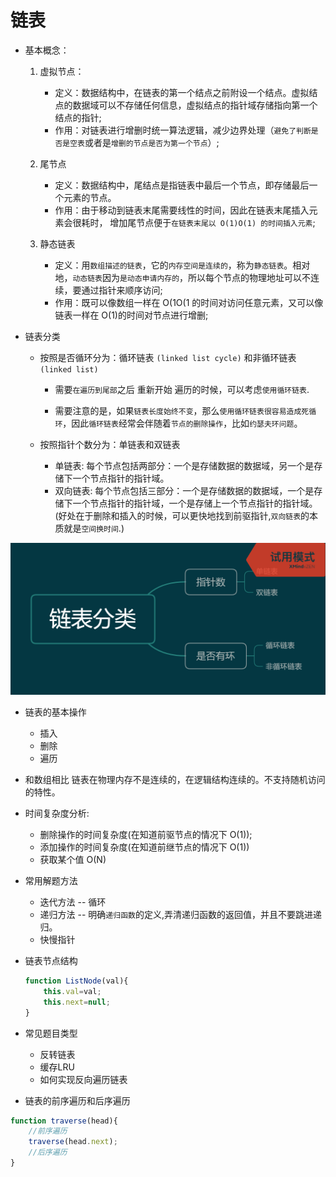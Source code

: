 # 链表

* 基本概念：

    1. 虚拟节点：

        * 定义：数据结构中，在链表的第一个结点之前附设一个结点。虚拟结点的数据域可以不存储任何信息，虚拟结点的指针域存储指向第一个结点的指针;
        * 作用：对链表进行增删时统一算法逻辑，减少边界处理（`避免了判断是否是空表`或者是`增删的节点是否为第一个节点`）;

    2. 尾节点

        * 定义：数据结构中，尾结点是指链表中最后一个节点，即存储最后一个元素的节点。
        * 作用：由于移动到链表末尾需要线性的时间，因此在链表末尾插入元素会很耗时， 增加尾节点便于`在链表末尾以 O(1)O(1) 的时间插入元素`;

    3. 静态链表

        * 定义：用`数组描述的链表`，它的`内存空间是连续的`，称为`静态链表`。相对地，`动态链表`因为`是动态申请内存的`，所以每个节点的物理地址可以不连续，要通过指针来顺序访问;
        * 作用：既可以像数组一样在 O(1O(1 的时间对访问任意元素，又可以像链表一样在 O(1)的时间对节点进行增删;

* 链表分类
    * 按照是否循环分为：循环链表 `(linked list cycle)` 和非循环链表 `(linked list)`

        * 需要`在遍历到尾部`之后 重新开始 遍历的时候，可以考虑`使用循环链表`.

        * 需要注意的是，如果`链表长度始终不变`，那么`使用循环链表很容易造成死循环`，因此`循环链表`经常会伴随着`节点的删除操作`，比如`约瑟夫环问题`。

    * 按照指针个数分为：单链表和双链表
        * 单链表: 每个节点包括两部分：一个是存储数据的数据域，另一个是存储下一个节点指针的指针域。
        * 双向链表: 每个节点包括三部分：一个是存储数据的数据域，一个是存储下一个节点指针的指针域，一个是存储上一个节点指针的指针域。(好处在于删除和插入的时候，可以更快地找到前驱指针,`双向链表`的本质就是`空间换时间`.)
        
![链表分类](./img/链表分类.png)

* 链表的基本操作
    * 插入
    * 删除
    * 遍历
* 和数组相比
链表在物理内存不是连续的，在逻辑结构连续的。不支持随机访问的特性。

* 时间复杂度分析:
    * 删除操作的时间复杂度(在知道前驱节点的情况下 O(1));
    * 添加操作的时间复杂度(在知道前继节点的情况下 O(1))
    * 获取某个值 O(N)

* 常用解题方法
    * 迭代方法 -- 循环
    * 递归方法  -- 明确`递归函数`的定义,弄清递归函数的返回值，并且不要跳进递归。
    * 快慢指针
    

* 链表节点结构

    ```js
    function ListNode(val){
        this.val=val;
        this.next=null;
    }
    ```

* 常见题目类型
    * 反转链表  
    * 缓存LRU
    * 如何实现反向遍历链表


* 链表的前序遍历和后序遍历
```js
function traverse(head){
    //前序遍历
    traverse(head.next);
    //后序遍历
}
```

